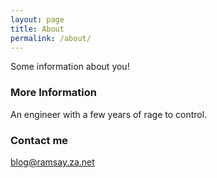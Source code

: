```yaml
---
layout: page
title: About
permalink: /about/
---
```


Some information about you!

### More Information

An engineer with a few years of rage to control.

### Contact me

[blog@ramsay.za.net](mailto:blog@ramsay.za.net)